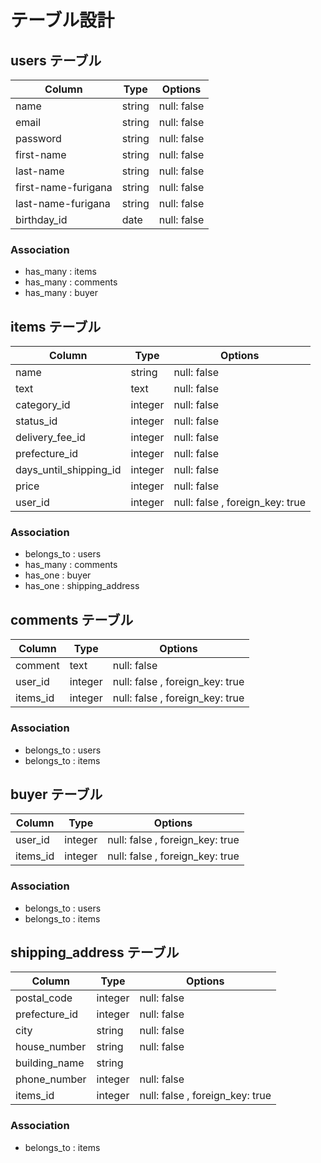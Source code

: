 # テーブル設計

## users テーブル

| Column              | Type    | Options     |
| ------------------- | ------- | ----------- |
| name                | string  | null: false |
| email               | string  | null: false |
| password            | string  | null: false |
| first-name          | string  | null: false |
| last-name           | string  | null: false |
| first-name-furigana | string  | null: false |
| last-name-furigana  | string  | null: false |
| birthday_id         |  date   | null: false |

### Association

- has_many : items
- has_many : comments
- has_many : buyer


## items テーブル

| Column                 | Type    | Options                         |
| ---------------------- | ------- | ------------------------------- |
| name                   | string  | null: false                     |
| text                   | text    | null: false                     |
| category_id            | integer | null: false                     |
| status_id              | integer | null: false                     |
| delivery_fee_id        | integer | null: false                     |
| prefecture_id          | integer | null: false                     |
| days_until_shipping_id | integer | null: false                     |
| price                  | integer | null: false                     |
| user_id                | integer | null: false , foreign_key: true |

### Association

- belongs_to : users 
- has_many   : comments
- has_one    : buyer
- has_one    : shipping_address


## comments テーブル

| Column              | Type    | Options                         |
| ------------------- | ------- | ------------------------------- |
| comment             | text    | null: false                     |
| user_id             | integer | null: false , foreign_key: true |
| items_id            | integer | null: false , foreign_key: true |

### Association

- belongs_to : users 
- belongs_to : items


## buyer テーブル

| Column              | Type    | Options                         |
| ------------------- | ------- | ------------------------------- |
| user_id             | integer | null: false , foreign_key: true |
| items_id            | integer | null: false , foreign_key: true |

### Association

- belongs_to : users 
- belongs_to : items



## shipping_address テーブル

| Column              | Type    | Options                         |
| ------------------- | ------- | ------------------------------- |
| postal_code         | integer | null: false                     |
| prefecture_id       | integer | null: false                     |
| city                | string  | null: false                     |
| house_number        | string  | null: false                     |
| building_name       | string  |                                 |
| phone_number        | integer | null: false                     |
| items_id            | integer | null: false , foreign_key: true |
### Association

- belongs_to : items